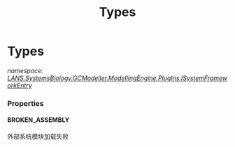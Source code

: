 ﻿---
title: Types
---

# Types
_namespace: [LANS.SystemsBiology.GCModeller.ModellingEngine.PlugIns.ISystemFrameworkEntry](N-LANS.SystemsBiology.GCModeller.ModellingEngine.PlugIns.ISystemFrameworkEntry.html)_





### Properties

#### BROKEN_ASSEMBLY
外部系统模块加载失败

